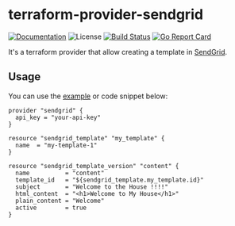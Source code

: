 # terraform-provider-sendgrid

[![Documentation][godoc-img]][godoc-url]
![License][license-img]
[![Build Status][action-img]][action-url]
[![Go Report Card][report-img]][report-url]

It's a terraform provider that allow creating a template in [SendGrid](https://www.sendgrid.com).


## Usage

You can use the [example](./example.tf) or code snippet below:

```hcl
provider "sendgrid" {
  api_key = "your-api-key"
}

resource "sendgrid_template" "my_template" {
  name  = "my-template-1"
}

resource "sendgrid_template_version" "content" {
  name          = "content"
  template_id   = "${sendgrid_template.my_template.id}"
  subject       = "Welcome to the House !!!!"
  html_content  = "<h1>Welcome to My House</h1>"
  plain_content = "Welcome"
  active        = true
}
```

[godoc-url]: https://godoc.org/github.com/phogolabs/terraform-provider
[godoc-img]: https://godoc.org/github.com/phogolabs/terraform-provider?status.svg
[license-img]: https://img.shields.io/badge/license-MIT-blue.svg
[report-img]: https://goreportcard.com/badge/github.com/phogolabs/terraform-provider
[report-url]: https://goreportcard.com/report/github.com/phogolabs/terraform-provider
[codecov-url]: https://codecov.io/gh/phogolabs/terraform-provider
[codecov-img]: https://codecov.io/gh/phogolabs/terraform-provider/branch/master/graph/badge.svg
[action-img]: https://github.com/phogolabs/terraform-provider/workflows/main/badge.svg
[action-url]: https://github.com/phogolabs/terraform-provider/actions
